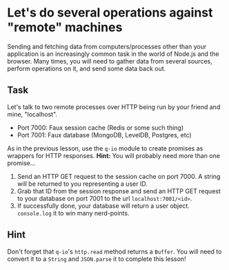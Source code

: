 # Let's do several operations against "remote" machines

Sending and fetching data from computers/processes other than your
application is an increasingly common task in the world of Node.js
and the browser.  Many times, you will need to gather data from
several sources, perform operations on it, and send some data back out.

## Task

Let's talk to two remote processes over HTTP being run by your friend
and mine, "localhost".

* Port 7000: Faux session cache (Redis or some such thing)
* Port 7001: Faux database (MongoDB, LevelDB, Postgres, etc)

As in the previous lesson, use the `q-io` module to create promises
as wrappers for HTTP responses.  **Hint:** You will probably need more
than one promise…

1. Send an HTTP GET request to the session cache on port 7000.  A string
   will be returned to you representing a user ID.
2. Grab that ID from the session response and send an HTTP GET request to
   your database on port 7001 to the url `localhost:7001/<id>`.
3. If successfully done, your database will return a user object.
   `console.log` it to win many nerd-points.

## Hint

Don't forget that `q-io`'s `http.read` method returns a `Buffer`.
You will need to convert it to a `String` and `JSON.parse` it to complete
this lesson!
